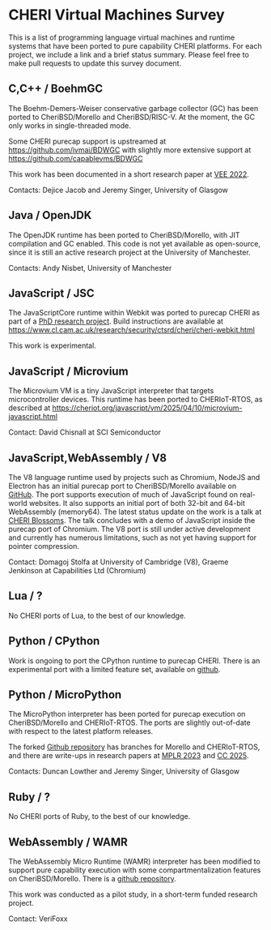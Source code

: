 # CHERI Virtual Machines Survey

This is a list of programming language virtual machines
and runtime systems that have been ported to pure capability CHERI
platforms. For each project, we include a link and a brief
status summary. Please feel free to make pull requests to
update this survey document.

## C,C++ / BoehmGC

The Boehm-Demers-Weiser conservative garbage collector (GC)
has been ported to CheriBSD/Morello and CheriBSD/RISC-V.
At the moment, the GC only works in single-threaded mode.

Some CHERI purecap support is upstreamed at https://github.com/ivmai/BDWGC
with slightly more extensive support at https://github.com/capablevms/BDWGC

This work has been documented in a short research paper at [VEE 2022](https://dl.acm.org/doi/10.1145/3516807.3516823).

Contacts: Dejice Jacob and Jeremy Singer, University of Glasgow

## Java / OpenJDK

The OpenJDK runtime has been ported to CheriBSD/Morello, with
JIT compilation and GC enabled. This code is not yet available
as open-source, since it is still an active research project
at the University of Manchester.

Contacts: Andy Nisbet, University of Manchester


## JavaScript / JSC

The JavaScriptCore runtime within Webkit was ported to purecap
CHERI as part of a [PhD research project](https://www.repository.cam.ac.uk/items/7d72d9da-bb2e-44a9-86e9-6c245479f6a2). Build instructions are  available
at https://www.cl.cam.ac.uk/research/security/ctsrd/cheri/cheri-webkit.html

This work is experimental.

## JavaScript / Microvium

The Microvium VM is a tiny JavaScript interpreter that targets
microcontroller devices. This runtime has been ported to CHERIoT-RTOS,
as described at https://cheriot.org/javascript/vm/2025/04/10/microvium-javascript.html

Contact: David Chisnall at SCI Semiconductor

## JavaScript,WebAssembly / V8

The V8 language runtime used by projects such as Chromium, NodeJS
and Electron has an initial purecap port to CheriBSD/Morello available
on [GitHub](https://github.com/ctsrd-cheri/v8). The port supports
execution of much of JavaScript found on real-world websites. It also
supports an initial port of both 32-bit and 64-bit WebAssembly (memory64).
The latest status update on the work is a talk at [CHERI Blossoms](https://cheri-alliance.org/events/speakers/domagoj-stolfa/).
The talk concludes with a demo of JavaScript inside the purecap port of
Chromium. The V8 port is still under active development and currently has
numerous limitations, such as not yet having support for pointer compression.

Contact: Domagoj Stolfa at University of Cambridge (V8), Graeme Jenkinson at Capabilities Ltd (Chromium)

## Lua / ?

No CHERI ports of Lua, to the best of our knowledge.


## Python / CPython

Work is ongoing to port the CPython runtime to purecap CHERI.
There is an experimental port with a limited feature set,
available on [github](https://github.com/CTSRD-CHERI/cpython). 

## Python / MicroPython

The MicroPython interpreter has been ported for purecap execution
on CheriBSD/Morello and CHERIoT-RTOS. The ports are slightly
out-of-date with respect to the latest platform releases.

The forked [Github repository](https://github.com/glasgowpli/micropython)
has branches for Morello and CHERIoT-RTOS, and there are write-ups in
research papers at [MPLR 2023](https://dl.acm.org/doi/10.1145/3617651.3622991) and [CC 2025](https://dl.acm.org/doi/10.1145/3708493.3712694).

Contacts: Duncan Lowther and Jeremy Singer, University of Glasgow

## Ruby / ?

No CHERI ports of Ruby, to the best of our knowledge.

## WebAssembly / WAMR

The WebAssembly Micro Runtime (WAMR) interpreter
has been modified to support pure capability execution
with some compartmentalization features on CheriBSD/Morello.
There is a
[github repository](https://github.com/Verifoxx-LTD/verifoxx-cheri-wamr). 

This work was conducted as a pilot study, in a short-term funded
research project.

Contact: VeriFoxx
